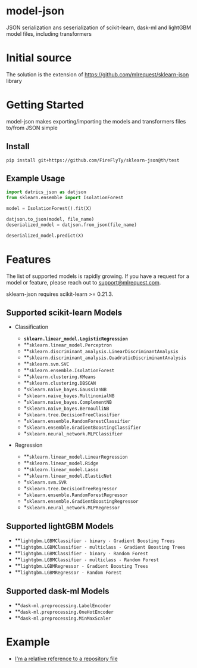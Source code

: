 # model-json
JSON serialization ans seserialization of scikit-learn, dask-ml and lightGBM model files, including transformers

# Initial source
The solution is the extension of https://github.com/mlrequest/sklearn-json library


# Getting Started

model-json makes exporting/importing the models and transformers files to/from JSON simple

## Install
```
pip install git+https://github.com/FireFlyTy/sklearn-json@th/test
```
## Example Usage

```python
import datrics_json as datjson
from sklearn.ensemble import IsolationForest

model = IsolationForest().fit(X)

datjson.to_json(model, file_name)
deserialized_model = datjson.from_json(file_name)

deserialized_model.predict(X)
```

# Features
The list of supported models is rapidly growing. If you have a request for a model or feature, please reach out to support@mlrequest.com.

sklearn-json requires scikit-learn >= 0.21.3.

## Supported scikit-learn Models

* Classification
    * **`sklearn.linear_model.LogisticRegression`**
    * **`sklearn.linear_model.Perceptron`
    * **`sklearn.discriminant_analysis.LinearDiscriminantAnalysis`
    * **`sklearn.discriminant_analysis.QuadraticDiscriminantAnalysis`
    * **`sklearn.svm.SVC`
    * **`sklearn.ensemble.IsolationForest`
    * **`sklearn.clustering.KMeans`
    * **`sklearn.clustering.DBSCAN`
    * *`sklearn.naive_bayes.GaussianNB`
    * *`sklearn.naive_bayes.MultinomialNB`
    * *`sklearn.naive_bayes.ComplementNB`
    * *`sklearn.naive_bayes.BernoulliNB`
    * *`sklearn.tree.DecisionTreeClassifier`
    * *`sklearn.ensemble.RandomForestClassifier`
    * *`sklearn.ensemble.GradientBoostingClassifier`
    * *`sklearn.neural_network.MLPClassifier`

* Regression
    * **`sklearn.linear_model.LinearRegression`
    * **`sklearn.linear_model.Ridge`
    * **`sklearn.linear_model.Lasso`
    * **`sklearn.linear_model.ElasticNet`
    * *`sklearn.svm.SVR`
    * *`sklearn.tree.DecisionTreeRegressor`
    * *`sklearn.ensemble.RandomForestRegressor`
    * *`sklearn.ensemble.GradientBoostingRegressor`
    * *`sklearn.neural_network.MLPRegressor`

## Supported lightGBM Models
   * **`lightgbm.LGBMClassifier - binary - Gradient Boosting Trees`
   * **`lightgbm.LGBMClassifier - multiclass - Gradient Boosting Trees`
   * **`lightgbm.LGBMClassifier - binary - Random Forest`
   * **`lightgbm.LGBMClassifier - multiclass - Random Forest`
   * **`lightgbm.LGBMRegressor - Gradient Boosting Trees`
   * **`lightgbm.LGBMRegressor - Random Forest`

## Supported dask-ml Models
   * **`dask-ml.preprocessing.LabelEncoder`
   * **`dask-ml.preprocessing.OneHotEncoder`
   * **`dask-ml.preprocessing.MinMaxScaler`


# Example
   * [I'm a relative reference to a repository file](../blob/master/LICENSE)
